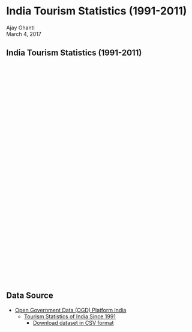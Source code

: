 # India Tourism Statistics (1991-2011)
Ajay Ghanti  
March 4, 2017  



## India Tourism Statistics (1991-2011)

<!--html_preserve--><div id="htmlwidget-6ebb32f572be91f1f671" style="width:768px;height:576px;" class="plotly html-widget"></div>
<script type="application/json" data-for="htmlwidget-6ebb32f572be91f1f671">{"x":{"layout":{"margin":{"b":40,"l":60,"t":25,"r":10},"xaxis":{"domain":[0,1],"title":"Year"},"yaxis":{"domain":[0,1],"title":"Number"}},"source":"A","config":{"modeBarButtonsToAdd":[{"name":"Collaborate","icon":{"width":1000,"ascent":500,"descent":-50,"path":"M487 375c7-10 9-23 5-36l-79-259c-3-12-11-23-22-31-11-8-22-12-35-12l-263 0c-15 0-29 5-43 15-13 10-23 23-28 37-5 13-5 25-1 37 0 0 0 3 1 7 1 5 1 8 1 11 0 2 0 4-1 6 0 3-1 5-1 6 1 2 2 4 3 6 1 2 2 4 4 6 2 3 4 5 5 7 5 7 9 16 13 26 4 10 7 19 9 26 0 2 0 5 0 9-1 4-1 6 0 8 0 2 2 5 4 8 3 3 5 5 5 7 4 6 8 15 12 26 4 11 7 19 7 26 1 1 0 4 0 9-1 4-1 7 0 8 1 2 3 5 6 8 4 4 6 6 6 7 4 5 8 13 13 24 4 11 7 20 7 28 1 1 0 4 0 7-1 3-1 6-1 7 0 2 1 4 3 6 1 1 3 4 5 6 2 3 3 5 5 6 1 2 3 5 4 9 2 3 3 7 5 10 1 3 2 6 4 10 2 4 4 7 6 9 2 3 4 5 7 7 3 2 7 3 11 3 3 0 8 0 13-1l0-1c7 2 12 2 14 2l218 0c14 0 25-5 32-16 8-10 10-23 6-37l-79-259c-7-22-13-37-20-43-7-7-19-10-37-10l-248 0c-5 0-9-2-11-5-2-3-2-7 0-12 4-13 18-20 41-20l264 0c5 0 10 2 16 5 5 3 8 6 10 11l85 282c2 5 2 10 2 17 7-3 13-7 17-13z m-304 0c-1-3-1-5 0-7 1-1 3-2 6-2l174 0c2 0 4 1 7 2 2 2 4 4 5 7l6 18c0 3 0 5-1 7-1 1-3 2-6 2l-173 0c-3 0-5-1-8-2-2-2-4-4-4-7z m-24-73c-1-3-1-5 0-7 2-2 3-2 6-2l174 0c2 0 5 0 7 2 3 2 4 4 5 7l6 18c1 2 0 5-1 6-1 2-3 3-5 3l-174 0c-3 0-5-1-7-3-3-1-4-4-5-6z"},"click":"function(gd) { \n        // is this being viewed in RStudio?\n        if (location.search == '?viewer_pane=1') {\n          alert('To learn about plotly for collaboration, visit:\\n https://cpsievert.github.io/plotly_book/plot-ly-for-collaboration.html');\n        } else {\n          window.open('https://cpsievert.github.io/plotly_book/plot-ly-for-collaboration.html', '_blank');\n        }\n      }"}],"modeBarButtonsToRemove":["sendDataToCloud"]},"data":[{"x":[1991,1992,1993,1994,1995,1996,1997,1998,1999,2000,2001,2002,2003,2004,2005,2006,2007,2008,2009,2010,2011],"y":[4318,5951,6611,7129,8430,10046,10511,12150,12951,15626,15083,15064,20729,27944,33123,39025,44360,51294,53700,64889,77591],"type":"scatter","mode":"lines","name":"FX (Rs. Crores)","line":{"fillcolor":"rgba(102,194,165,0.5)","color":"rgba(102,194,165,1)"},"xaxis":"x","yaxis":"y"},{"x":[1991,1992,1993,1994,1995,1996,1997,1998,1999,2000,2001,2002,2003,2004,2005,2006,2007,2008,2009,2010,2011],"y":[1861,2126,2124,2272,2583,2832,2889,2948,3009,3460,3198,3103,4463,6170,7493,8634,10729,11832,11136,14193,16564],"type":"scatter","mode":"lines","name":"FX (USD Millions)","line":{"fillcolor":"rgba(252,141,98,0.5)","color":"rgba(252,141,98,1)"},"xaxis":"x","yaxis":"y"},{"x":[1991,1992,1993,1994,1995,1996,1997,1998,1999,2000,2001,2002,2003,2004,2005,2006,2007,2008,2009,2010,2011],"y":[666.70303,814.55861,1058.11696,1271.18655,1366.436,1401.19672,1598.77208,1681.96,1906.71034,2201.06911,2364.69599,2695.98028,3090.38335,3662.67522,3920.1427,4623.21054,5265.64478,5630.34107,6688.00482,7477.0338,8508.5664],"type":"scatter","mode":"lines","name":"No. of Domestic Tourists (lakhs)","line":{"fillcolor":"rgba(141,160,203,0.5)","color":"rgba(141,160,203,1)"},"xaxis":"x","yaxis":"y"},{"x":[1991,1992,1993,1994,1995,1996,1997,1998,1999,2000,2001,2002,2003,2004,2005,2006,2007,2008,2009,2010,2011],"y":[1677.508,1867.651,1764.83,1886.433,2123.683,2287.86,2374.094,2358.629,2481.928,2649.378,2537.282,2384.364,2726.214,3457.477,3918.61,4447.167,5081.504,5282.603,5167.699,5775.692,6309.222],"type":"scatter","mode":"lines","name":"No. of Foreign Tourists (in 1000's)","line":{"fillcolor":"rgba(231,138,195,0.5)","color":"rgba(231,138,195,1)"},"xaxis":"x","yaxis":"y"}],"base_url":"https://plot.ly"},"evals":["config.modeBarButtonsToAdd.0.click"],"jsHooks":[]}</script><!--/html_preserve-->

## Data Source

- [Open Government Data (OGD) Platform India](https://data.gov.in)
    + [Tourism Statistics of India Since 1991](https://data.gov.in/catalog/tourism-statistics-india)
        + [Download dataset in CSV format](https://data.gov.in/node/92148/datastore/export/csv)
